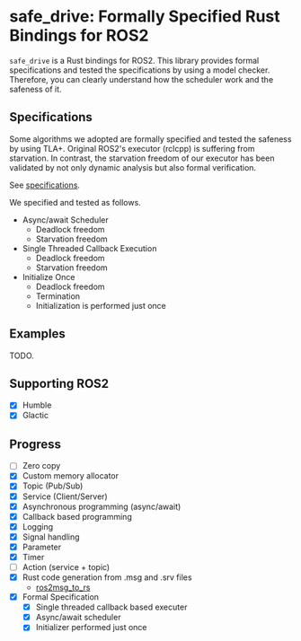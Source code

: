 # safe_drive: Formally Specified Rust Bindings for ROS2

`safe_drive` is a Rust bindings for ROS2.
This library provides formal specifications and tested the specifications by using a model checker.
Therefore, you can clearly understand how the scheduler work and the safeness of it.

## Specifications

Some algorithms we adopted are formally specified and tested the safeness by using TLA+.
Original ROS2's executor (rclcpp) is suffering from starvation.
In contrast, the starvation freedom of our executor has been validated by not only dynamic analysis but also
formal verification.

See [specifications](https://github.com/tier4/safe_drive/tree/main/specifications).

We specified and tested as follows.

- Async/await Scheduler
  - Deadlock freedom
  - Starvation freedom
- Single Threaded Callback Execution
  - Deadlock freedom
  - Starvation freedom
- Initialize Once
  - Deadlock freedom
  - Termination
  - Initialization is performed just once

## Examples

TODO.

## Supporting ROS2

- [x] Humble
- [x] Glactic

## Progress

- [ ] Zero copy
- [x] Custom memory allocator
- [x] Topic (Pub/Sub)
- [x] Service (Client/Server)
- [x] Asynchronous programming (async/await)
- [x] Callback based programming
- [x] Logging
- [x] Signal handling
- [x] Parameter
- [x] Timer
- [ ] Action (service + topic)
- [x] Rust code generation from .msg and .srv files
  - [ros2msg_to_rs](https://github.com/tier4/ros2msg_to_rs)
- [x] Formal Specification
  - [x] Single threaded callback based executer
  - [x] Async/await scheduler
  - [x] Initializer performed just once
